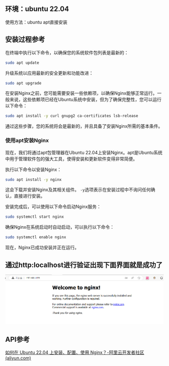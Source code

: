 ## 环境：ubuntu 22.04

使用方法：ubuntu apt直接安装

## 安装过程参考


在终端中执行以下命令，以确保您的系统软件包列表是最新的：

```bash
sudo apt update
```

升级系统以应用最新的安全更新和功能改进：

```bash
sudo apt upgrade
```

在安装Nginx之前，您可能需要安装一些依赖项，以确保Nginx能够正常运行。一般来说，这些依赖项已经在Ubuntu系统中安装，但为了确保完整性，您可以运行以下命令：

```bash
sudo apt install -y curl gnupg2 ca-certificates lsb-release
```

通过这些步骤，您的系统将会是最新的，并且具备了安装Nginx所需的基本条件。

### 使用apt安装Nginx

现在，我们将通过apt包管理器在Ubuntu 22.04上安装Nginx。apt是Ubuntu系统中用于管理软件包的强大工具，使得安装和更新软件变得非常简便。

执行以下命令以安装Nginx：

```bash
sudo apt install -y nginx
```

这会下载并安装Nginx及其相关组件。 `-y`选项表示在安装过程中不询问任何确认，直接进行安装。

安装完成后，可以使用以下命令启动Nginx服务：

```bash
sudo systemctl start nginx
```

确保Nginx在系统启动时自动启动，可以执行以下命令：

```bash
sudo systemctl enable nginx
```

现在，Nginx已成功安装并正在运行。

## 通过http:localhost进行验证出现下面界面就是成功了

![1726048055631](images/安装配置/1726048055631.png)

## API参考

[如何在 Ubuntu 22.04 上安装、配置、使用 Nginx？-阿里云开发者社区 (aliyun.com)](https://developer.aliyun.com/article/1443902)
